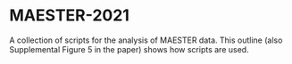 # MAESTER-2021

A collection of scripts for the analysis of MAESTER data. This outline (also Supplemental Figure 5 in the paper) shows how scripts are used.
